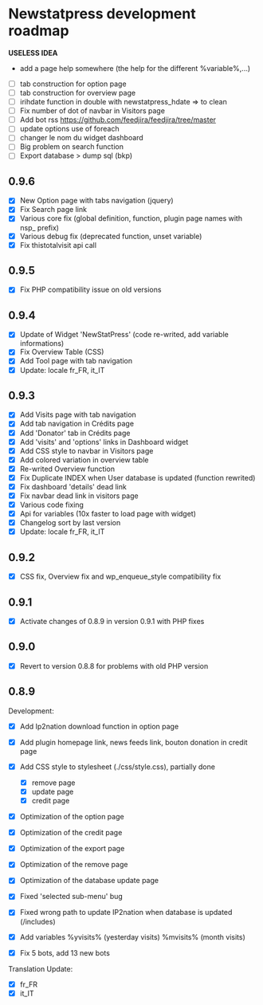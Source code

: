 # Newstatpress development roadmap

**USELESS IDEA**
- add a page help somewhere (the help for the different %variable%,...)
- [ ] tab construction for option page
- [ ] tab construction for overview page
- [ ] irihdate function in double with newstatpress_hdate => to clean
- [ ] Fix number of dot of navbar in Visitors page
- [ ] Add bot rss https://github.com/feedjira/feedjira/tree/master
- [ ] update options use of foreach
- [ ] changer le nom du widget dashboard
- [ ] Big problem on search function
- [ ] Export database > dump sql (bkp)

## 0.9.6
- [x] New Option page with tabs navigation (jquery)
- [x] Fix Search page link
- [x] Various core fix (global definition, function, plugin page names with nsp_ prefix)
- [x] Various debug fix (deprecated function, unset variable)
- [x] Fix thistotalvisit api call

## 0.9.5
- [x] Fix PHP compatibility issue on old versions

## 0.9.4
- [x] Update of Widget 'NewStatPress' (code re-writed, add variable informations)
- [x] Fix Overview Table (CSS)
- [x] Add Tool page with tab navigation
- [x] Update: locale fr_FR, it_IT

## 0.9.3

- [x] Add Visits page with tab navigation
- [x] Add tab navigation in Crédits page
- [x] Add 'Donator' tab in Crédits page
- [x] Add 'visits' and 'options' links in Dashboard widget
- [x] Add CSS style to navbar in Visitors page
- [x] Add colored variation in overview table
- [x] Re-writed Overview function
- [x] Fix Duplicate INDEX when User database is updated (function rewrited)
- [x] Fix dashboard 'details' dead link
- [x] Fix navbar dead link in visitors page
- [x] Various code fixing
- [x] Api for variables (10x faster to load page with widget)
- [x] Changelog sort by last version
- [x] Update: locale fr_FR, it_IT

## 0.9.2

- [x] CSS fix, Overview fix and wp_enqueue_style compatibility fix

## 0.9.1

- [x] Activate changes of 0.8.9 in version 0.9.1 with PHP fixes

## 0.9.0

- [x] Revert to version 0.8.8 for problems with old PHP version

## 0.8.9

Development:
- [x] Add Ip2nation download function in option page
- [x] Add plugin homepage link, news feeds link, bouton donation in credit page
- [x] Add CSS style to stylesheet (./css/style.css), partially done
  - [x] remove page
  - [x] update page
  - [x] credit page
- [x] Optimization of the option page
- [x] Optimization of the credit page
- [x] Optimization of the export page
- [x] Optimization of the remove page
- [x] Optimization of the database update page
- [x] Fixed 'selected sub-menu' bug
- [x] Fixed wrong path to update IP2nation when database is updated (/includes)
- [x] Add variables %yvisits% (yesterday visits) %mvisits% (month visits)
- [x] Fix 5 bots, add 13 new bots


Translation Update:
- [x] fr_FR
- [x] it_IT
